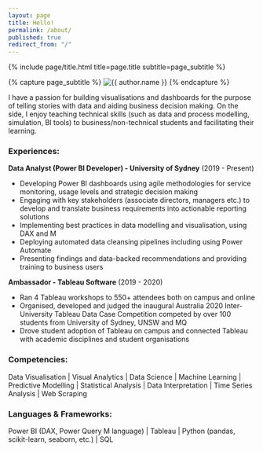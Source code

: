```yaml
---
layout: page
title: Hello!
permalink: /about/
published: true
redirect_from: "/"
---
```


<div class="page" markdown="1">

{% include page/title.html title=page.title subtitle=page_subtitle %}

{% capture page_subtitle %}
<img
    class="me"
    alt="{{ author.name }}"
    src="{{ site.author.photo | relative_url }}"
    srcset="{{ site.author.photo2x | relative_url }} 2x"
/>
{% endcapture %}

I have a passion for building visualisations and dashboards for the purpose of telling stories with data and aiding business decision making. On the side, I enjoy teaching technical skills (such as data and process modelling, simulation, BI tools) to business/non-technical students and facilitating their learning.

### Experiences:

**Data Analyst (Power BI Developer) - University of Sydney** (2019 - Present)

- Developing Power BI dashboards using agile methodologies for service monitoring, usage levels and strategic decision making
- Engaging with key stakeholders (associate directors, managers etc.) to develop and translate business requirements into actionable reporting solutions
- Implementing best practices in data modelling and visualisation, using DAX and M
- Deploying automated data cleansing pipelines including using Power Automate
- Presenting findings and data-backed recommendations and providing training to business users

**Ambassador - Tableau Software** (2019 - 2020)

- Ran 4 Tableau workshops to 550+ attendees both on campus and online
- Organised, developed and judged the inaugural Australia 2020 Inter-University Tableau Data Case Competition competed by over 100 students from University of Sydney, UNSW and MQ
- Drove student adoption of Tableau on campus and connected Tableau with academic disciplines and student organisations

### Competencies:

Data Visualisation \| Visual Analytics \| Data Science \| Machine Learning \| Predictive Modelling \| Statistical Analysis \| Data Interpretation \| Time Series Analysis \| Web Scraping

### Languages & Frameworks:

Power BI (DAX, Power Query M language) \| Tableau \| Python (pandas, scikit-learn, seaborn, etc.) \| SQL

</div>
